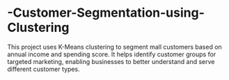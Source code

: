 # -Customer-Segmentation-using-Clustering
This project uses K-Means clustering to segment mall customers based on annual income and spending score. It helps identify customer groups for targeted marketing, enabling businesses to better understand and serve different customer types.
